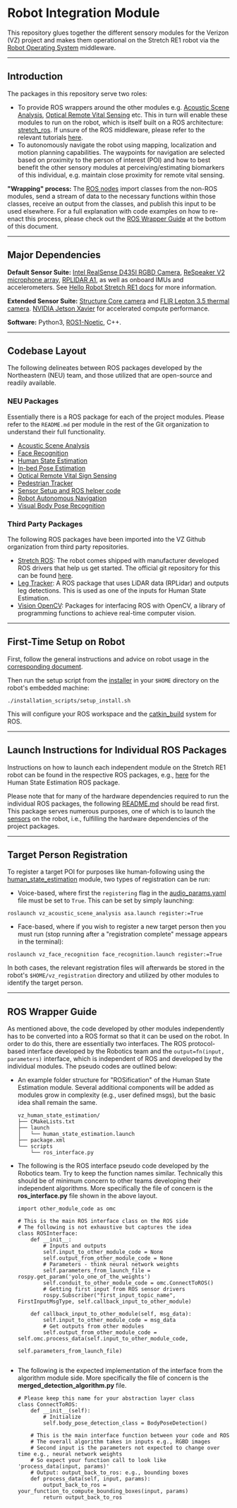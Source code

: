 # Robot Integration Module 

This repository glues together the different sensory modules for the Verizon (VZ) project and makes them operational on the Stretch RE1 robot via the [Robot Operating System](https://www.ros.org/) middleware. 

___

## Introduction

The packages in this repository serve two roles:
- To provide ROS wrappers around the other modules e.g. [Acoustic Scene Analysis](vz_acoustic_scene_analysis), [Optical Remote Vital Sensing](vz_optical_remote_vital_sensing) etc. This in turn will enable these modules to run on the robot, which is itself built on a ROS architecture: [stretch_ros](https://github.com/Visal_Acoustic_Nav_Petra_2023/stretch_ros). If unsure of the ROS middleware, please refer to the relevant tutorials [here](http://wiki.ros.org/ROS/Tutorials).
- To autonomously navigate the robot using mapping, localization and motion planning capabilities. The waypoints for navigation are selected based on proximity to the person of interest (POI) and how to best benefit the other sensory modules at perceiving/estimating biomarkers of this individual, e.g. maintain close proximity for remote vital sensing.

**"Wrapping" process:** The [ROS nodes](http://wiki.ros.org/Nodes) import classes from the non-ROS modules, send a stream of data to the necessary functions within those classes, receive an output from the classes, and publish this input to be used elsewhere. For a full explanation with code examples on how to re-enact this process, please check out the [ROS Wrapper Guide](#ros-wrapper-guide) at the bottom of this document.

___

## Major Dependencies

**Default Sensor Suite:** [Intel RealSense D435I RGBD Camera](https://www.intelrealsense.com/depth-camera-d435i/), [ReSpeaker V2 microphone array](https://wiki.seeedstudio.com/ReSpeaker_Mic_Array_v2.0/), [RPLIDAR A1](https://www.slamtec.com/en/Lidar/A1), as well as onboard IMUs and accelerometers. See [Hello Robot Stretch RE1 docs](https://hello-robot.com/product) for more information. 

**Extended Sensor Suite:** [Structure Core camera](https://structure.io/structure-core) and [FLIR Lepton 3.5 thermal camera](https://www.digikey.com/en/product-highlight/f/flir/lepton-3-radiometry). [NVIDIA Jetson Xavier](https://developer.nvidia.com/embedded/jetson-agx-xavier-developer-kit) for accelerated compute performance.

**Software:** Python3, [ROS1-Noetic](http://wiki.ros.org/noetic), C++.

___

## Codebase Layout

The following delineates between ROS packages developed by the Northeastern (NEU) team, and those utilized that are open-source and readily available.

### NEU Packages

Essentially there is a ROS package for each of the project modules. Please refer to the `README.md` per module in the rest of the Git organization to understand their full functionality.

* [Acoustic Scene Analysis](vz_acoustic_scene_analysis)
* [Face Recognition](vz_face_recognition)
* [Human State Estimation](vz_human_state_estimation)
* [In-bed Pose Estimation](vz_inbed)
* [Optical Remote Vital Sign Sensing](vz_optical_remote_vital_sensing)
* [Pedestrian Tracker](vz_pedestrian_tracker)
* [Sensor Setup and ROS helper code](vz_ros_wrappers)
* [Robot Autonomous Navigation](vz_stretch_navigation)
* [Visual Body Pose Recognition](vz_vbpr)

### Third Party Packages

The following ROS packages have been imported into the VZ Github organization from third party repositories.

* [Stretch ROS](https://github.com/paulghanem/Visual_Acoustic_Nav_Petra_2023/tree/main/stretch_ros): The robot comes shipped with manufacturer developed ROS drivers that help us get started. The official git repository for this can be found [here](https://github.com/hello-robot/stretch_ros).
* [Leg Tracker](https://github.com/paulghanem/Visual_Acoustic_Nav_Petra_2023/tree/main/leg_tracker): A ROS package that uses LiDAR data (RPLidar) and outputs leg detections. This is used as one of the inputs for Human State Estimation.
* [Vision OpenCV](https://github.com/paulghanem/Visual_Acoustic_Nav_Petra_2023/tree/main/vision_opencv): Packages for interfacing ROS with OpenCV, a library of programming functions to achieve real-time computer vision.

___

## First-Time Setup on Robot

First, follow the general instructions and advice on robot usage in the [corresponding document](RobotUsage.md). 

Then run the setup script from the [installer](https://github.com/paulghanem/Visual_Acoustic_Nav_Petra_2023/tree/main/installation_scripts) in your `$HOME` directory on the robot's embedded machine:
```
./installation_scripts/setup_install.sh
```

This will configure your ROS workspace and the [catkin_build](https://catkin-tools.readthedocs.io/en/latest/verbs/catkin_build.html) system for ROS.

___

## Launch Instructions for Individual ROS Packages

Instructions on how to launch each independent module on the Stretch RE1 robot can be found in the respective ROS packages, e.g., [here](vz_human_state_estimation/README.md) for the Human State Estimation ROS package.

Please note that for many of the hardware dependencies required to run the individual ROS packages, the following [README.md](vz_ros_wrappers) should be read first. This package serves numerous purposes, one of which is to launch the [sensors](vz_ros_wrappers/launch/sensors.launch) on the robot, i.e., fulfilling the hardware dependencies of the project packages.

___

## Target Person Registration

To register a target POI for purposes like human-following using the [human_state_estimation](vz_human_state_estimation) module, two types of registration can be run:

- Voice-based, where first the `registering` flag in the [audio_params.yaml](vz_acoustic_scene_analysis/config/audio_params.yaml) file must be set to `True`. This can be set by simply launching:
```
roslaunch vz_acoustic_scene_analysis asa.launch register:=True
```
- Face-based, where if you wish to register a new target person then you must run (stop running after a "registration complete" message appears in the terminal):  
```
roslaunch vz_face_recognition face_recognition.launch register:=True
```

In both cases, the relevant registration files will afterwards be stored in the robot's `$HOME/vz_registration` directory and utilized by other modules to identify the target person.

___

## ROS Wrapper Guide

As mentioned above, the code developed by other modules independently has to be converted into a ROS format so that it can be used on the robot. In order to do this, there are essentially two interfaces. The ROS protocol-based interface developed by the Robotics team and the `output=fn(input, parameters)` interface, which is independent of ROS and developed by the individual modules. The pseudo codes are outlined below:

- An example folder structure for "ROSification" of the Human State Estimation module. Several additional components will be added as modules grow in complexity (e.g., user defined msgs), but the basic idea shall remain the same.
 	```
	vz_human_state_estimation/
	├── CMakeLists.txt
	├── launch
	│   └── human_state_estimation.launch
	├── package.xml
	└── scripts
		└── ros_interface.py
	```
- The following is the ROS interface pseudo code developed by the Robotics team. Try to keep the function names similar. Technically this should be of minimum concern to other teams developing their independent algorithms. More specifically the file of concern is the **ros_interface.py** file shown in the above layout.  
	```
	import other_module_code as omc

	# This is the main ROS interface class on the ROS side 
	# The following is not exhaustive but captures the idea
	class ROSInterface:
		def __init__:
			# Inputs and outputs
			self.input_to_other_module_code = None
			self.output_from_other_module_code = None
			# Parameters - think neural network weights
			self.parameters_from_launch_file = rospy.get_param('yolo_one_of_the_weights')
			self.conduit_to_other_module_code = omc.ConnectToROS()
			# Getting first input from ROS sensor drivers
			rospy.Subscriber("first_input_topic_name", FirstInputMsgType, self.callback_input_to_other_module)

		def callback_input_to_other_module(self, msg_data):
			self.input_to_other_module_code = msg_data
			# Get outputs from other modules
			self.output_from_other_module_code = self.omc.process_data(self.input_to_other_module_code,
																	   self.parameters_from_launch_file)
		
	```
- The following is the expected implementation of the interface from the algorithm module side. More specifically the file of concern is the **merged_detection_algorithm.py** file.
	```
	# Please keep this name for your abstraction layer class 
	class ConnectToROS:
		def __init__(self):
			# Initialize
			self.body_pose_detection_class = BodyPoseDetection()

		# This is the main interface function between your code and ROS
		# The overall algorithm takes in inputs e.g., RGBD images
		# Second input is the parameters not expected to change over time e.g., neural network weights
		# So expect your function call to look like 'process_data(input, params)'
		# Output: output_back_to_ros: e.g., bounding boxes
		def process_data(self, input, params):
			output_back_to_ros = your_function_to_compute_bounding_boxes(input, params)
			return output_back_to_ros
	```
